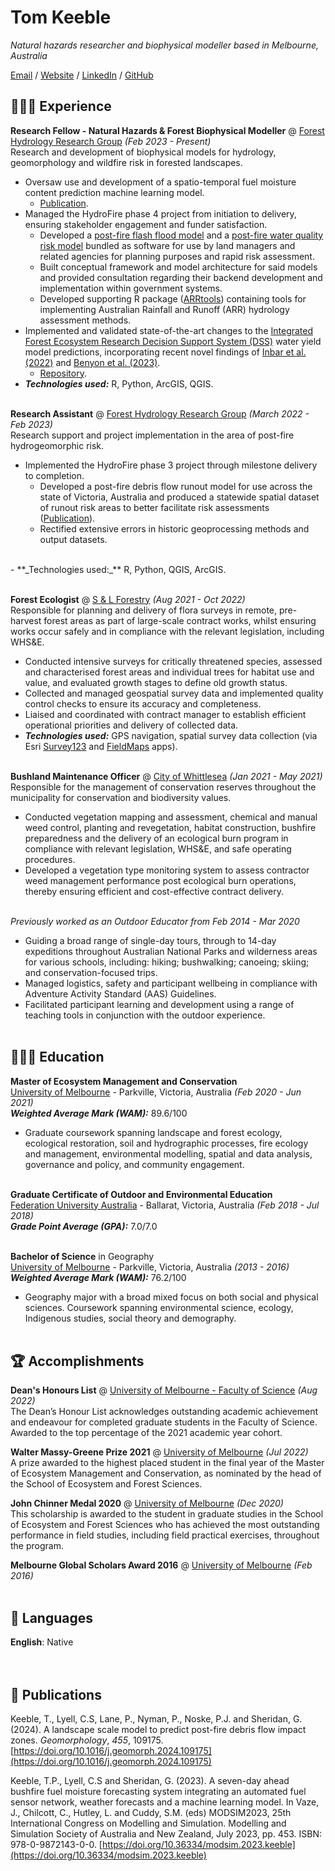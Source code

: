 # Tom Keeble

_Natural hazards researcher and biophysical modeller based in Melbourne, Australia_ <br>

[Email](mailto:tomkeeble0@gmail.com) / [Website](https://tom-keeble.github.io/CV/) / [LinkedIn](https://www.linkedin.com/in/tom-keeble-674005205/) / [GitHub](https://github.com/tom-keeble/)

## 👩🏼‍💻 Experience

**Research Fellow - Natural Hazards & Forest Biophysical Modeller** @ [Forest Hydrology Research Group](https://sefs-saf.unimelb.edu.au/research/themes/forests-and-water/) _(Feb 2023 - Present)_ <br>
Research and development of biophysical models for hydrology, geomorphology and wildfire risk in forested landscapes.
  - Oversaw use and development of a spatio-temporal fuel moisture content prediction machine learning model.
    - [Publication](https://doi.org/10.36334/modsim.2023.keeble).
  - Managed the HydroFire phase 4 project from initiation to delivery, ensuring stakeholder engagement and funder satisfaction.
    - Developed  a [post-fire flash flood model](https://github.com/tom-keeble/HydroFire_FlashFlood) and a [post-fire water quality risk model](https://github.com/tom-keeble/HydroFire_WaterQuality) bundled as software for use by land managers and related agencies for planning purposes and rapid risk assessment.
    - Built conceptual framework and model architecture for said models and provided consultation regarding their backend development and implementation within government systems.
    - Developed supporting R package ([ARRtools](https://github.com/tom-keeble/ARRtools)) containing tools for implementing Australian Rainfall and Runoff (ARR) hydrology assessment methods.
  - Implemented and validated state-of-the-art changes to the [Integrated Forest Ecosystem Research Decision Support System (DSS)](https://www.ffm.vic.gov.au/__data/assets/pdf_file/0019/410941/IFER-DSS-Fact-Sheet-Final.pdf) water yield model predictions, incorporating recent novel findings of [Inbar et al. (2022)](https://doi.org/10.1016/j.scitotenv.2022.158410) and [Benyon et al. (2023)](https://doi.org/10.1016/j.jhydrol.2023.129157).
    - [Repository](https://github.com/tom-keeble/HydroFire_WaterYield).
  - **_Technologies used:_** R, Python, ArcGIS, QGIS.
<br><br>

**Research Assistant** @ [Forest Hydrology Research Group](https://sefs-saf.unimelb.edu.au/research/themes/forests-and-water/) _(March 2022 - Feb 2023)_ <br>
Research support and project implementation in the area of post-fire hydrogeomorphic risk.
  - Implemented the HydroFire phase 3 project through milestone delivery to completion.
    - Developed a post-fire debris flow runout model for use across the state of Victoria, Australia and produced a statewide spatial dataset of runout risk areas to better facilitate risk assessments ([Publication](https://doi.org/10.1016/j.geomorph.2024.109175)).
    - Rectified extensive errors in historic geoprocessing methods and output datasets.
<br>
  - **_Technologies used:_** R, Python, QGIS, ArcGIS.
<br><br>

**Forest Ecologist** @ [S & L Forestry](http://www.slforestry.com.au/) _(Aug 2021 - Oct 2022)_ <br>
Responsible for planning and delivery of flora surveys in remote, pre-harvest forest areas as part of large-scale contract works, whilst ensuring works occur safely and in compliance with the relevant legislation, including WHS&E.
- Conducted intensive surveys for critically threatened species, assessed and characterised forest areas and individual trees for habitat use and value, and evaluated growth stages to define old growth status.
- Collected and managed geospatial survey data and implemented quality control checks to ensure its accuracy and completeness.
- Liaised and coordinated with contract manager to establish efficient operational priorities and delivery of collected data.
- **_Technologies used:_** GPS navigation, spatial survey data collection (via Esri [Survey123](https://survey123.arcgis.com/) and [FieldMaps](https://www.arcgis.com/apps/fieldmaps/) apps).
<br><br>

**Bushland Maintenance Officer** @ [City of Whittlesea](https://www.whittlesea.vic.gov.au/) _(Jan 2021 - May 2021)_ <br>
Responsible for the management of conservation reserves throughout the municipality for conservation and biodiversity values.
- Conducted vegetation mapping and assessment, chemical and manual weed control, planting and revegetation, habitat construction, bushfire preparedness and the delivery of an ecological burn program in compliance with relevant legislation, WHS&E, and safe operating procedures.
- Developed a vegetation type monitoring system to assess contractor weed management performance post ecological burn operations, thereby ensuring efficient and cost-effective contract delivery.
<br><br>

_Previously worked as an Outdoor Educator from Feb 2014 - Mar 2020_ <br>
  - Guiding a broad range of single-day tours, through to 14-day expeditions throughout Australian National Parks and wilderness areas for various schools, including: hiking; bushwalking; canoeing; skiing; and conservation-focused trips.
- Managed logistics, safety and participant wellbeing in compliance with Adventure Activity Standard (AAS) Guidelines.
- Facilitated participant learning and development using a range of teaching tools in conjunction with the outdoor experience.
<br><br>

## 👩🏼‍🎓 Education

**Master of Ecosystem Management and Conservation** <br>
[University of Melbourne](https://study.unimelb.edu.au/find/courses/graduate/master-of-ecosystem-management-and-conservation/) - Parkville, Victoria, Australia _(Feb 2020 - Jun 2021)_ <br>
**_Weighted Average Mark (WAM):_** 89.6/100 <br>
- Graduate coursework spanning landscape and forest ecology, ecological restoration, soil and hydrographic processes, fire ecology and management, environmental modelling, spatial and data analysis, governance and policy, and community engagement. 
<br><br>

**Graduate Certificate of Outdoor and Environmental Education** <br>
[Federation University Australia](https://federation.edu.au/) - Ballarat, Victoria, Australia _(Feb 2018 - Jul 2018)_ <br>
**_Grade Point Average (GPA):_** 7.0/7.0
<br><br>

**Bachelor of Science** in Geography<br>
[University of Melbourne](https://study.unimelb.edu.au/find/courses/major/geography/) - Parkville, Victoria, Australia _(2013 - 2016)_ <br>
**_Weighted Average Mark (WAM):_** 76.2/100 <br>
- Geography major with a broad mixed focus on both social and physical sciences. Coursework spanning environmental science, ecology, Indigenous studies, social theory and demography. 
<br><br>

## 🏆 Accomplishments

**Dean's Honours List** @ [University of Melbourne - Faculty of Science](https://science.unimelb.edu.au/students/current-students-news-events/celebrating-our-best-students-with-deans-honours3) _(Aug 2022)_ <br>
The Dean’s Honour List acknowledges outstanding academic achievement and endeavour for completed graduate students in the Faculty of Science. Awarded to the top percentage of the 2021 academic year cohort.
<br>

**Walter Massy-Greene Prize 2021** @ [University of Melbourne](https://scholarships.unimelb.edu.au/awards/walter-massy-greene-prize) _(Jul 2022)_ <br>
A prize awarded to the highest placed student in the final year of the Master of Ecosystem Management and Conservation, as nominated by the head of the School of Ecosystem and Forest Sciences.
<br>

**John Chinner Medal 2020** @ [University of Melbourne](https://scholarships.unimelb.edu.au/awards/john-chinner-medal) _(Dec 2020)_<br>
This scholarship is awarded to the student in graduate studies in the School of Ecosystem and Forest Sciences who has achieved the most outstanding performance in field studies, including field practical exercises, throughout the program.
<br>

**Melbourne Global Scholars Award 2016** @ [University of Melbourne](https://scholarships.unimelb.edu.au/awards/mobility-awards) _(Feb 2016)_
<br><br>

## 💬 Languages

**English**: Native <br>
<br><br>

## 📖 Publications

Keeble, T., Lyell, C.S, Lane, P., Nyman, P., Noske, P.J. and Sheridan, G. (2024). A landscape scale model to predict post-fire debris flow impact zones. *Geomorphology*, *455*, 109175. [https://doi.org/10.1016/j.geomorph.2024.109175](https://doi.org/10.1016/j.geomorph.2024.109175) <br>

Keeble, T.P., Lyell, C.S and Sheridan, G. (2023). A seven-day ahead bushfire fuel moisture forecasting system integrating an automated fuel sensor network, weather forecasts and a machine learning model. In Vaze, J., Chilcott, C., Hutley, L. and Cuddy, S.M. (eds) MODSIM2023, 25th International Congress on Modelling and Simulation. Modelling and Simulation Society of Australia and New Zealand, July 2023, pp. 453. ISBN: 978-0-9872143-0-0. [https://doi.org/10.36334/modsim.2023.keeble](https://doi.org/10.36334/modsim.2023.keeble) <br>
